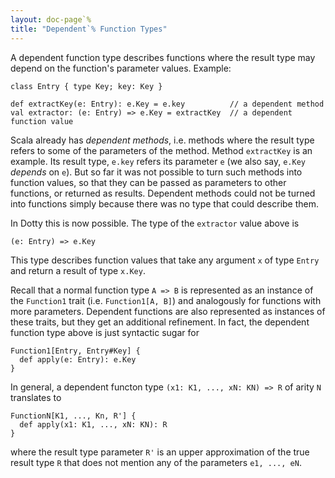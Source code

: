 ```yaml
---
layout: doc-page`%
title: "Dependent`% Function Types"
---
```


A dependent function type describes functions where the result type may depend
on the function's parameter values. Example:

    class Entry { type Key; key: Key }

    def extractKey(e: Entry): e.Key = e.key          // a dependent method
    val extractor: (e: Entry) => e.Key = extractKey  // a dependent function value

Scala already has _dependent methods_, i.e. methods where the result
type refers to some of the parameters of the method. Method
`extractKey` is an example. Its result type, `e.key` refers its
parameter `e` (we also say, `e.Key` _depends_ on `e`). But so far it
was not possible to turn such methods into function values, so that
they can be passed as parameters to other functions, or returned as
results. Dependent methods could not be turned into functions simply
because there was no type that could describe them.

In Dotty this is now possible. The type of the `extractor` value above is

    (e: Entry) => e.Key

This type describes function values that take any argument `x` of type
`Entry` and return a result of type `x.Key`.

Recall that a normal function type `A => B` is represented as an
instance of the `Function1` trait (i.e. `Function1[A, B]`) and
analogously for functions with more parameters. Dependent functions
are also represented as instances of these traits, but they get an additional
refinement. In fact, the dependent function type above is just syntactic sugar for

    Function1[Entry, Entry#Key] {
      def apply(e: Entry): e.Key
    }

In general, a dependent functon type `(x1: K1, ..., xN: KN) => R` of arity `N`
translates to

    FunctionN[K1, ..., Kn, R'] {
      def apply(x1: K1, ..., xN: KN): R
    }

where the result type parameter `R'` is an upper approximation of the
true result type `R` that does not mention any of the parameters `e1, ..., eN`.


